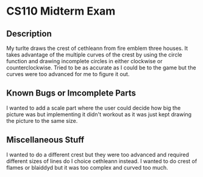# CS110 Midterm Exam

## Description
My turlte draws the crest of cethleann from fire emblem three houses. It takes advantage of the multiple curves of the crest by using the circle function and drawing incomplete circles in either clockwise or counterclockwise. Tried to be as accurate as I could be to the game but the curves were too advanced for me to figure it out. 
## Known Bugs or Imcomplete Parts
I wanted to add a scale part where the user could decide how big the picture was but implementing it didn't workout as it was just kept drawing the picture to the same size. 
## Miscellaneous Stuff
I wanted to do a different crest but they were too advanced and required different sizes of lines do I choice cethleann instead. I wanted to do crest of flames or blaiddyd but it was too complex and curved too much. 